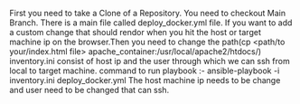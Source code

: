 First you need to take a Clone of a Repository.
You need to checkout Main Branch.
There is a main file called deploy_docker.yml file.
If you want to add a custom change that should rendor when you hit the host or target machine ip on the browser.Then you need to change the path(cp <path/to your/index.html file> apache_container:/usr/local/apache2/htdocs/)
inventory.ini consist of host ip and the user through which we can ssh from local to target machine.
command to run playbook :- ansible-playbook -i inventory.ini deploy_docker.yml
The host machine ip needs to be change and user need to be changed that can ssh.
